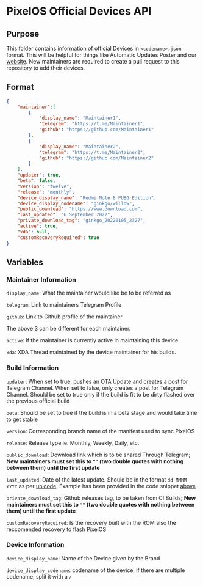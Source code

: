 # PixelOS Official Devices API
## Purpose
This folder contains information of official Devices in ```<codename>.json``` format. This will be helpful for things 
like Automatic Updates Poster and our [website](https://pixelos.net/). New maintainers are required to create a pull request to this repository to add their 
devices. 
## Format 
```json
{
    "maintainer":[
        {
            "display_name": "Maintainer1",
            "telegram": "https://t.me/Maintainer1",
            "github": "https://github.com/Maintainer1"
        },
        {
            "display_name": "Maintainer2",
            "telegram": "https://t.me/Maintainer2",
            "github": "https://github.com/Maintainer2"
        }
    ],
    "updater": true,
    "beta": false,
    "version": "twelve",
    "release": "monthly",
    "device_display_name": "Redmi Note 8 PUBG Edition",
    "device_display_codename": "ginkgo/willow",
    "public_download": "https://www.download.com",
    "last_updated": "6 September 2022",
    "private_download_tag": "ginkgo_20220105_2327",
    "active": true,
    "xda": null,
    "customRecoveryRequired": true
}
```
## Variables

### Maintainer Information

```display_name```: What the maintainer would like be to be referred as

```telegram```: Link to maintainers Telegram Profile

```github```: Link to Github profile of the maintainer

The above 3 can be different for each maintainer. 

```active```: If the maintainer is currently active in maintaining this device 

```xda```: XDA Thread maintained by the device maintainer for his builds.

### Build Information

```updater```: When set to true, pushes an OTA Update and creates a post for Telegram Channel. When set to false, only 
creates a post for Telegram Channel. Should be set to true only if the build is fit to be dirty flashed over the previous 
official build

```beta```: Should be set to true if the build is in a beta stage and would take time to get stable

```version```: Corresponding branch name of the manifest used to sync PixelOS

```release```: Release type ie. Monthly, Weekly, Daily, etc.

```public_download```: Download link which is to be shared Through Telegram; **New maintainers must set this to ```""```
(two double quotes with nothing between them) until the first update**

```last_updated```: Date of the latest update. Should be in the format ```dd MMMM YYYY``` as per [unicode](http://unicode.org/reports/tr35/tr35-dates.html#Date_Format_Patterns). Example has been provided in the code snippet [above](https://github.com/PixelOS-Pixelish/official_devices/tree/twelve/API/devices#format)

```private_download_tag```: Github releases tag, to be taken from CI Builds; **New maintainers must set this to ```""```
(two double quotes with nothing between them) until the first update**

```customRecoveryRequired```: Is the recovery built with the ROM also the reccomended recovery to flash PixelOS

### Device Information

```device_display_name```: Name of the Device given by the Brand

```device_display_codename```: codename of the device, if there are multiple codename, split it with a ```/```



